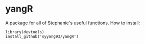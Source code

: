 # yangR

A package for all of Stephanie's useful functions.
How to install: 

```
library(devtools)
install_github('syyang93/yangR')
```
